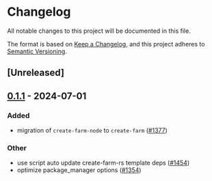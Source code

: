 # Changelog
All notable changes to this project will be documented in this file.

The format is based on [Keep a Changelog](https://keepachangelog.com/en/1.0.0/),
and this project adheres to [Semantic Versioning](https://semver.org/spec/v2.0.0.html).

## [Unreleased]

## [0.1.1](https://github.com/Nirvana-Jie/farm/compare/create-farm-v0.1.0...create-farm-v0.1.1) - 2024-07-01

### Added
- migration of `create-farm-node` to `create-farm` ([#1377](https://github.com/Nirvana-Jie/farm/pull/1377))

### Other
- use script auto update create-farm-rs template deps ([#1454](https://github.com/Nirvana-Jie/farm/pull/1454))
- optimize package_manager options ([#1354](https://github.com/Nirvana-Jie/farm/pull/1354))
